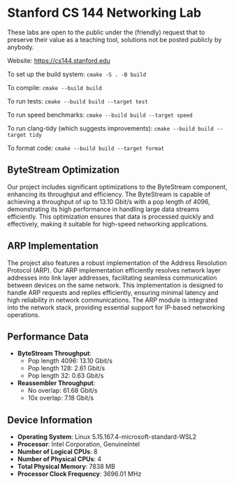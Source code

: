 Stanford CS 144 Networking Lab
==============================

These labs are open to the public under the (friendly) request that to
preserve their value as a teaching tool, solutions not be posted
publicly by anybody.

Website: https://cs144.stanford.edu

To set up the build system: `cmake -S . -B build`

To compile: `cmake --build build`

To run tests: `cmake --build build --target test`

To run speed benchmarks: `cmake --build build --target speed`

To run clang-tidy (which suggests improvements): `cmake --build build --target tidy`

To format code: `cmake --build build --target format`

ByteStream Optimization
-----------------------
Our project includes significant optimizations to the ByteStream component, enhancing its throughput and efficiency. The ByteStream is capable of achieving a throughput of up to 13.10 Gbit/s with a pop length of 4096, demonstrating its high performance in handling large data streams efficiently. This optimization ensures that data is processed quickly and effectively, making it suitable for high-speed networking applications.

ARP Implementation
-------------------
The project also features a robust implementation of the Address Resolution Protocol (ARP). Our ARP implementation efficiently resolves network layer addresses into link layer addresses, facilitating seamless communication between devices on the same network. This implementation is designed to handle ARP requests and replies efficiently, ensuring minimal latency and high reliability in network communications. The ARP module is integrated into the network stack, providing essential support for IP-based networking operations.

Performance Data
----------------
- **ByteStream Throughput**:
  - Pop length 4096: 13.10 Gbit/s
  - Pop length 128: 2.61 Gbit/s
  - Pop length 32: 0.63 Gbit/s
- **Reassembler Throughput**:
  - No overlap: 61.68 Gbit/s
  - 10x overlap: 7.18 Gbit/s

Device Information
------------------
- **Operating System**: Linux 5.15.167.4-microsoft-standard-WSL2
- **Processor**: Intel Corporation, GenuineIntel
- **Number of Logical CPUs**: 8
- **Number of Physical CPUs**: 4
- **Total Physical Memory**: 7838 MB
- **Processor Clock Frequency**: 3696.01 MHz

